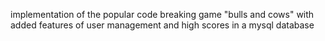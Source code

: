 implementation of the popular code breaking game "bulls and cows" with added features of user management and high scores in a mysql database
